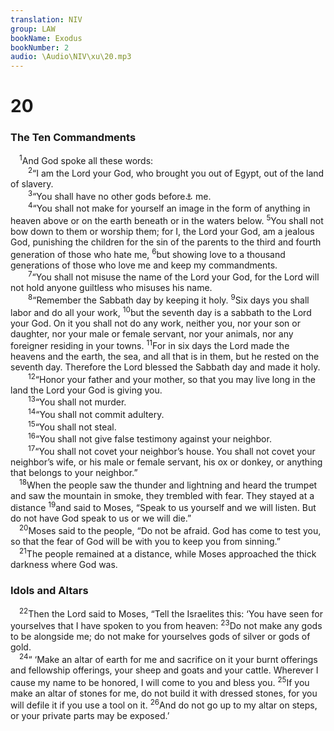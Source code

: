```yaml
---
translation: NIV
group: LAW
bookName: Exodus 
bookNumber: 2
audio: \Audio\NIV\xu\20.mp3
---
```


<div class="title"><h1>20</h1><h3>The Ten Commandments </h3></div>
<span class="verse xu_20_1"> <sup>1</sup>And God spoke all these words: <br/></span>
<span class="verse xu_20_2">  <sup>2</sup>“I am the Lord your God, who brought you out of Egypt, out of the land of slavery. <br/></span>
<span class="verse xu_20_3">  <sup>3</sup>“You shall have no other gods before<a data-toggle="tooltip" data-placement="bottom" title="Or besides">⚓</a> me. <br/></span>
<span class="verse xu_20_4">  <sup>4</sup>“You shall not make for yourself an image in the form of anything in heaven above or on the earth beneath or in the waters below. </span>
<span class="verse xu_20_5"><sup>5</sup>You shall not bow down to them or worship them; for I, the Lord your God, am a jealous God, punishing the children for the sin of the parents to the third and fourth generation of those who hate me, </span>
<span class="verse xu_20_6"><sup>6</sup>but showing love to a thousand generations of those who love me and keep my commandments. <br/></span>
<span class="verse xu_20_7">  <sup>7</sup>“You shall not misuse the name of the Lord your God, for the Lord will not hold anyone guiltless who misuses his name. <br/></span>
<span class="verse xu_20_8">  <sup>8</sup>“Remember the Sabbath day by keeping it holy. </span>
<span class="verse xu_20_9"><sup>9</sup>Six days you shall labor and do all your work, </span>
<span class="verse xu_20_10"><sup>10</sup>but the seventh day is a sabbath to the Lord your God. On it you shall not do any work, neither you, nor your son or daughter, nor your male or female servant, nor your animals, nor any foreigner residing in your towns. </span>
<span class="verse xu_20_11"><sup>11</sup>For in six days the Lord made the heavens and the earth, the sea, and all that is in them, but he rested on the seventh day. Therefore the Lord blessed the Sabbath day and made it holy. <br/></span>
<span class="verse xu_20_12">  <sup>12</sup>“Honor your father and your mother, so that you may live long in the land the Lord your God is giving you. <br/></span>
<span class="verse xu_20_13">  <sup>13</sup>“You shall not murder. <br/></span>
<span class="verse xu_20_14">  <sup>14</sup>“You shall not commit adultery. <br/></span>
<span class="verse xu_20_15">  <sup>15</sup>“You shall not steal. <br/></span>
<span class="verse xu_20_16">  <sup>16</sup>“You shall not give false testimony against your neighbor. <br/></span>
<span class="verse xu_20_17">  <sup>17</sup>“You shall not covet your neighbor’s house. You shall not covet your neighbor’s wife, or his male or female servant, his ox or donkey, or anything that belongs to your neighbor.” <br/></span>
<span class="verse xu_20_18"> <sup>18</sup>When the people saw the thunder and lightning and heard the trumpet and saw the mountain in smoke, they trembled with fear. They stayed at a distance </span>
<span class="verse xu_20_19"><sup>19</sup>and said to Moses, “Speak to us yourself and we will listen. But do not have God speak to us or we will die.” <br/></span>
<span class="verse xu_20_20"> <sup>20</sup>Moses said to the people, “Do not be afraid. God has come to test you, so that the fear of God will be with you to keep you from sinning.” <br/></span>
<span class="verse xu_20_21"> <sup>21</sup>The people remained at a distance, while Moses approached the thick darkness where God was. <br/></span>
<div class="title"><h3>Idols and Altars </h3></div>
<span class="verse xu_20_22"> <sup>22</sup>Then the Lord said to Moses, “Tell the Israelites this: ‘You have seen for yourselves that I have spoken to you from heaven: </span>
<span class="verse xu_20_23"><sup>23</sup>Do not make any gods to be alongside me; do not make for yourselves gods of silver or gods of gold. <br/></span>
<span class="verse xu_20_24"> <sup>24</sup>“ ‘Make an altar of earth for me and sacrifice on it your burnt offerings and fellowship offerings, your sheep and goats and your cattle. Wherever I cause my name to be honored, I will come to you and bless you. </span>
<span class="verse xu_20_25"><sup>25</sup>If you make an altar of stones for me, do not build it with dressed stones, for you will defile it if you use a tool on it. </span>
<span class="verse xu_20_26"><sup>26</sup>And do not go up to my altar on steps, or your private parts may be exposed.’ <br/></span>
